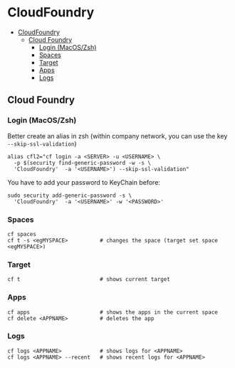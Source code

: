 # CloudFoundry

<!-- @import "[TOC]" {cmd="toc" depthFrom=1 depthTo=6 orderedList=false} -->

<!-- code_chunk_output -->

- [CloudFoundry](#cloudfoundry)
  - [Cloud Foundry](#cloud-foundry)
    - [Login (MacOS/Zsh)](#login-macoszsh)
    - [Spaces](#spaces)
    - [Target](#target)
    - [Apps](#apps)
    - [Logs](#logs)

<!-- /code_chunk_output -->

## Cloud Foundry

### Login (MacOS/Zsh)

Better create an alias in zsh (within company network, you can use the key `--skip-ssl-validation`)

```shell
alias cfl2="cf login -a <SERVER> -u <USERNAME> \
  -p $(security find-generic-password -w -s \
  'CloudFoundry'  -a '<USERNAME>') --skip-ssl-validation"
```

You have to add your password to KeyChain before:

```shell
sudo security add-generic-password -s \
  'CloudFoundry'  -a '<USERNAME>' -w '<PASSWORD>'
```

### Spaces

```shell
cf spaces
cf t -s <egMYSPACE>          # changes the space (target set space <egMYSPACE>)
```

### Target

```shell
cf t                         # shows current target
```

### Apps

```shell
cf apps                      # shows the apps in the current space
cf delete <APPNAME>          # deletes the app
```

### Logs

```shell
cf logs <APPNAME>            # shows logs for <APPNAME>
cf logs <APPNAME> --recent   # shows recent logs for <APPNAME>
```
